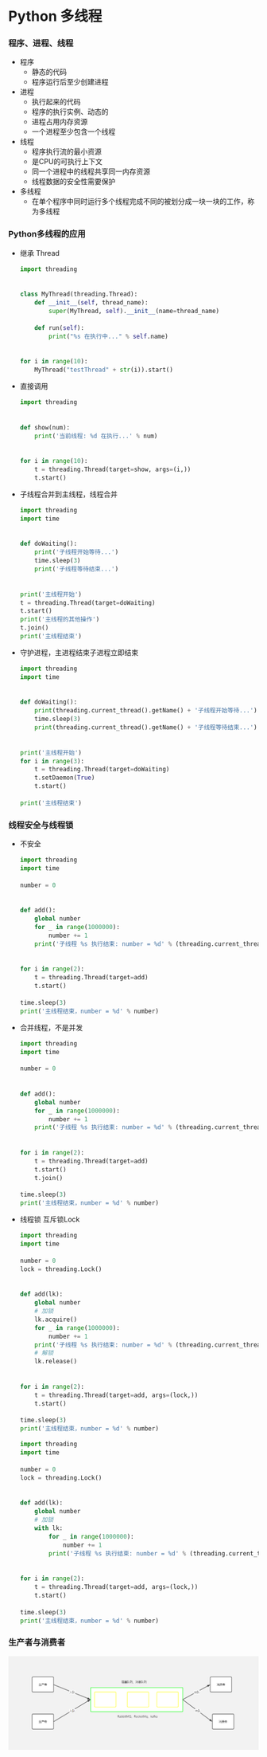# Python 多线程



### 程序、进程、线程

- 程序
  - 静态的代码
  - 程序运行后至少创建进程
- 进程
  - 执行起来的代码
  - 程序的执行实例、动态的
  - 进程占用内存资源
  - 一个进程至少包含一个线程
- 线程
  - 程序执行流的最小资源
   - 是CPU的可执行上下文
   - 同一个进程中的线程共享同一内存资源
   - 线程数据的安全性需要保护
- 多线程
  - 在单个程序中同时运行多个线程完成不同的被划分成一块一块的工作，称为多线程

### Python多线程的应用

- 继承 Thread

  ```python
  import threading
  
  
  class MyThread(threading.Thread):
      def __init__(self, thread_name):
          super(MyThread, self).__init__(name=thread_name)
  
      def run(self):
          print("%s 在执行中..." % self.name)
  
  
  for i in range(10):
      MyThread("testThread" + str(i)).start()
  
  ```

- 直接调用

  ```python
  import threading
  
  
  def show(num):
      print('当前线程: %d 在执行...' % num)
  
  
  for i in range(10):
      t = threading.Thread(target=show, args=(i,))
      t.start()
  
  ```

- 子线程合并到主线程，线程合并

  ```python
  import threading
  import time
  
  
  def doWaiting():
      print('子线程开始等待...')
      time.sleep(3)
      print('子线程等待结束...')
  
  
  print('主线程开始')
  t = threading.Thread(target=doWaiting)
  t.start()
  print('主线程的其他操作')
  t.join()
  print('主线程结束')
  
  ```

- 守护进程，主进程结束子进程立即结束

  ```python
  import threading
  import time
  
  
  def doWaiting():
      print(threading.current_thread().getName() + '子线程开始等待...')
      time.sleep(3)
      print(threading.current_thread().getName() + '子线程等待结束...')
  
  
  print('主线程开始')
  for i in range(3):
      t = threading.Thread(target=doWaiting)
      t.setDaemon(True)
      t.start()
  
  print('主线程结束')
  
  ```



### 线程安全与线程锁

- 不安全

  ```python
  import threading
  import time
  
  number = 0
  
  
  def add():
      global number
      for _ in range(1000000):
          number += 1
      print('子线程 %s 执行结束: number = %d' % (threading.current_thread().getName(), number))
  
  
  for i in range(2):
      t = threading.Thread(target=add)
      t.start()
  
  time.sleep(3)
  print('主线程结束，number = %d' % number)
  
  ```

- 合并线程，不是并发

  ```python
  import threading
  import time
  
  number = 0
  
  
  def add():
      global number
      for _ in range(1000000):
          number += 1
      print('子线程 %s 执行结束: number = %d' % (threading.current_thread().getName(), number))
  
  
  for i in range(2):
      t = threading.Thread(target=add)
      t.start()
      t.join()
  
  time.sleep(3)
  print('主线程结束，number = %d' % number)
  
  ```

- 线程锁 互斥锁Lock

  ```python
  import threading
  import time
  
  number = 0
  lock = threading.Lock()
  
  
  def add(lk):
      global number
      # 加锁
      lk.acquire()
      for _ in range(1000000):
          number += 1
      print('子线程 %s 执行结束: number = %d' % (threading.current_thread().getName(), number))
      # 解锁
      lk.release()
  
  
  for i in range(2):
      t = threading.Thread(target=add, args=(lock,))
      t.start()
  
  time.sleep(3)
  print('主线程结束，number = %d' % number)
  
  ```

  ```python
  import threading
  import time
  
  number = 0
  lock = threading.Lock()
  
  
  def add(lk):
      global number
      # 加锁
      with lk:
          for _ in range(1000000):
              number += 1
          print('子线程 %s 执行结束: number = %d' % (threading.current_thread().getName(), number))
  
  
  for i in range(2):
      t = threading.Thread(target=add, args=(lock,))
      t.start()
  
  time.sleep(3)
  print('主线程结束，number = %d' % number)
  
  ```

### 生产者与消费者

![20201013-python多线程-0](./images/python多线程-0.png)

